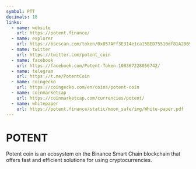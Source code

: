 ```yaml
---
symbol: PTT
decimals: 18
links:
  - name: website
    url: https://potent.finance/
  - name: explorer
    url: https://bscscan.com/token/0x057AFf3E314e1ca15BED75510df81A20098cE456
  - name: twitter
    url: https://twitter.com/potent_coin
  - name: facebook
    url: https://facebook.com/Potent-Token-108367228056742/
  - name: telegram
    url: https://t.me/PotentCoin
  - name: coingecko
    url: https://coingecko.com/en/coins/potent-coin
  - name: coinmarketcap
    url: https://coinmarketcap.com/currencies/potent/
  - name: whitepaper
    url: https://potent.finance/static/moon_safe/img/White-paper.pdf
---
```


# POTENT

Potent coin is an ecosystem on the Binance Smart Chain blockchain that offers fast and efficient solutions for using cryptocurrencies.
